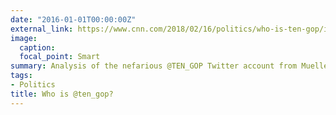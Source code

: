 ```yaml
---
date: "2016-01-01T00:00:00Z"
external_link: https://www.cnn.com/2018/02/16/politics/who-is-ten-gop/index.html
image:
  caption: 
  focal_point: Smart
summary: Analysis of the nefarious @TEN_GOP Twitter account from Mueller's Russia indictment
tags:
- Politics
title: Who is @ten_gop?
---
```

